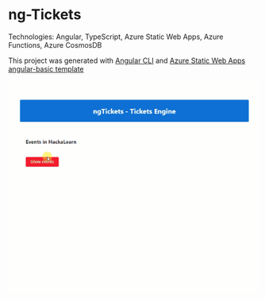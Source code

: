 # ng-Tickets

Technologies: Angular, TypeScript, Azure Static Web Apps, Azure Functions, Azure CosmosDB

This project was generated with [Angular CLI](https://github.com/angular/angular-cli) and [Azure Static Web Apps angular-basic template ](https://github.com/staticwebdev/angular-basic/generate)

[![ng-Tickets - Azure SWA - Angular](https://github.com/displaygreat/displaygreat/blob/main/ng-Tickets-Azure-SWA-Angular.gif)](https://youtu.be/2xf3aNm1DAs)
